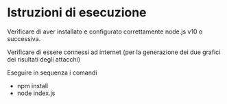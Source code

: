 # Istruzioni di esecuzione #
Verificare di aver installato e configurato correttamente node.js v10 o successiva.

Verificare di essere connessi ad internet (per la generazione dei due grafici dei risultati degli attacchi)

Eseguire in sequenza i comandi 
- npm install
- node index.js